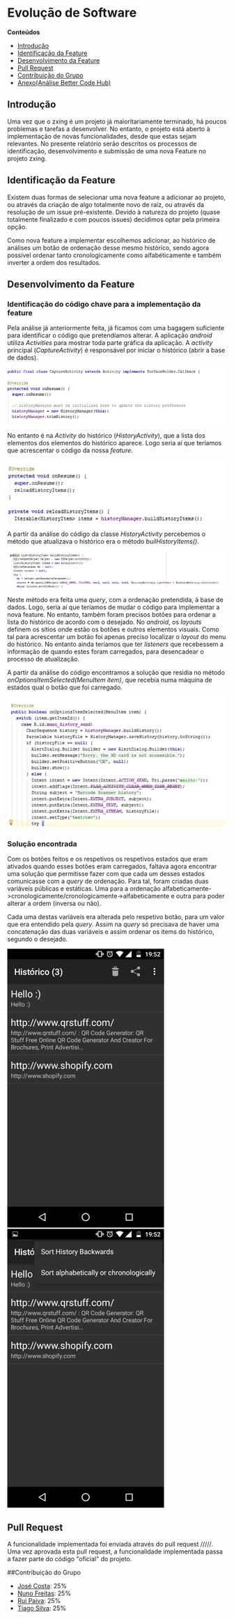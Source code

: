 # Evolução de Software

**Conteúdos**
- [Introdução](#introdução)
- [Identificação da Feature](#identificação-da-feature)
- [Desenvolvimento da Feature](#desenvolvimento-da-feature)
- [Pull Request](#pull-request)
- [Contribuição do Grupo](#contribuição-do-grupo)
- [Anexo(Análise Better Code Hub)](https://github.com/ruivop/zxing/blob/master/ESOF-docs/Documentos%20de%20apoio/Better%20Code%20Hub.pdf)


## Introdução

Uma vez que o zxing é um projeto já maioritariamente terminado, há poucos problemas e tarefas a desenvolver. No entanto, o projeto está aberto à implementação de novas funcionalidades, desde que estas sejam relevantes. No presente relatório serão descritos os processos de identificação, desenvolvimento e submissão de uma nova Feature no projeto zxing. 

## Identificação da Feature

Existem duas formas de selecionar uma nova feature a adicionar ao projeto, ou através da criação de algo totalmente novo  de raíz, ou através da resolução de um issue pré-existente. Devido à natureza do projeto (quase totalmente finalizado e com poucos issues) decidimos optar pela primeira opção.

Como nova feature a implementar escolhemos adicionar, ao histórico de análises um botão de ordenação desse mesmo histórico, sendo agora possível ordenar tanto cronologicamente como alfabéticamente e também inverter a ordem dos resultados.

## Desenvolvimento da Feature

### Identificação do código chave para a implementação da feature
Pela análise já anteriormente feita, já ficamos com uma bagagem suficiente para identificar o código que pretendíamos alterar. A aplicação *android* utiliza *Activities* para mostrar toda parte gráfica da aplicação. A *activity* principal (*CaptureActivity*) é responsável por iniciar o histórico (abrir a base de dados).

![CaptureActivity](/ESOF-docs/resources/CaptureActivity.png)
 
No entanto é na *Activity* do histórico (*HistoryActivity*), que a lista dos elementos dos elementos do histórico aparece. Logo seria aí que teríamos que acrescentar o código da nossa *feature*.
 
 ![builHistoryItems](/ESOF-docs/resources/builHistoryItems.png)
 
A partir da análise do código da classe *HistoryActivity* percebemos o método que atualizava o histórico era o método *builHistoryItems()*.
 
 ![Query](/ESOF-docs/resources/query.png)
 
Neste método era feita uma *query*, com a ordenação pretendida, à base de dados. Logo, seria aí que teríamos de mudar o código para implementar a nova feature. No entanto, também foram precisos botões para ordenar a lista do histórico de acordo com o desejado. No *android*, os *layouts* definem os sítios onde estão os botões e outros elementos visuais. Como tal para acrescentar um botão foi apenas preciso localizar o *layout* do menu do histórico. No entanto ainda teríamos que ter *listeners* que recebessem a informação de quando estes foram carregados, para desencadear o processo de atualização. 

A partir da análise do código encontramos a solução que residia no método *onOptionsItemSelected(MenuItem item)*, que recebia numa máquina de estados qual o botão que foi carregado.

 ![builHistoryItems](/ESOF-docs/resources/handler.png)


### Solução encontrada

Com os botões feitos e os respetivos os respetivos estados que eram ativados quando esses botões eram carregados, faltava agora encontrar uma solução que permitisse fazer com que cada um desses estados comunicasse com a *query* de ordenação. Para tal, foram criadas duas variáveis públicas e estáticas. Uma para a ordenação alfabeticamente->cronologicamente/cronologicamente->alfabeticamente e outra para poder alterar a ordem (inversa ou não).

Cada uma destas variáveis era alterada pelo respetivo botão, para um valor que era entendido pela *query*. Assim na *query* só precisava de haver uma concatenação das duas variáveis e assim ordenar os items do histórico, segundo o desejado.

 ![historyscreen](/ESOF-docs/resources/history1.png)  ![historyoptions](/ESOF-docs/resources/historyoptions1.png)

## Pull Request

A funcionalidade implementada foi enviada através do pull request /////. Uma vez aprovada esta pull request, a funcionalidade implementada passa a fazer parte do código "oficial" do projeto.

##Contribuição do Grupo
* [José Costa](https://github.com/zecst19): 25%
* [Nuno Freitas](https://github.com/nunofreitas96): 25%
* [Rui Paiva](https://github.com/ruivop): 25%
* [Tiago Silva](https://github.com/tadias): 25%
